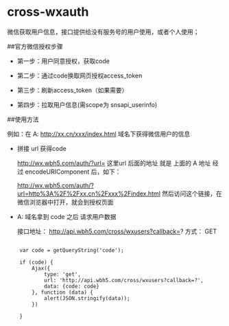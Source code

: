 # cross-wxauth

微信获取用户信息，接口提供给没有服务号的用户使用，或者个人使用；

##官方微信授权步骤
- 第一步：用户同意授权，获取code

- 第二步：通过code换取网页授权access_token

- 第三步：刷新access_token（如果需要）

- 第四步：拉取用户信息(需scope为 snsapi_userinfo)


##使用方法

例如：在 A: http://xx.cn/xxx/index.html 域名下获得微信用户的信息

- 拼接 url 获得code 

	http://wx.wbh5.com/auth/?url=
  这里url 后面的地址 就是 上面的 A 地址 经过 encodeURIComponent 后，如下：

	http://wx.wbh5.com/auth/?url=http%3A%2F%2Fxx.cn%2Fxxx%2Findex.html  然后访问这个链接，在微信浏览器中打开，就会到授权页面

- A: 域名拿到 code 之后 请求用户数据

    接口地址： http://api.wbh5.com/cross/wxusers?callback=?  方式： GET

```

	var code = getQueryString('code');
	
	if (code) {
	    Ajax({
	        type: 'get',
	        url: 'http://api.wbh5.com/cross/wxusers?callback=?',
	        data: {code: code}
	    }, function (data) {
	        alert(JSON.stringify(data));
	    })
	
	}

```